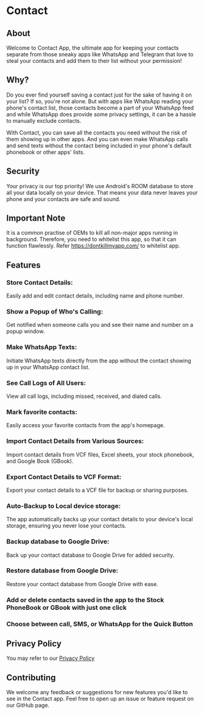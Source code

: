 # Contact

## About
Welcome to Contact App, the ultimate app for keeping your contacts separate from those sneaky apps like WhatsApp and Telegram that love to steal your contacts and add them to their list without your permission!

## Why?
Do you ever find yourself saving a contact just for the sake of having it on your list? If so, you're not alone. But with apps like WhatsApp reading your phone's contact list, those contacts become a part of your WhatsApp feed and while WhatsApp does provide some privacy settings, it can be a hassle to manually exclude contacts.

With Contact, you can save all the contacts you need without the risk of them showing up in other apps. And you can even make WhatsApp calls and send texts without the contact being included in your phone's default phonebook or other apps' lists.

## Security
Your privacy is our top priority! We use Android's ROOM database to store all your data locally on your device. That means your data never leaves your phone and your contacts are safe and sound.

## Important Note

It is a common practise of OEMs to kill all non-major apps running in background. Therefore, you need to whitelist this app, so that it can function flawlessly.
Refer https://dontkillmyapp.com/ to whitelist app.

## Features

### Store Contact Details:
Easily add and edit contact details, including name and phone number.
### Show a Popup of Who's Calling: 
Get notified when someone calls you and see their name and number on a popup window.
### Make WhatsApp Texts: 
 Initiate WhatsApp texts directly from  the app without the contact showing up in your WhatsApp contact list.
### See Call Logs of All Users: 
 View all call logs, including missed, received, and dialed calls.
### Mark favorite contacts:
 Easily access your favorite contacts from the app's homepage.
### Import Contact Details from Various Sources:
 Import contact details from VCF files, Excel sheets, your stock phonebook, and Google Book (GBook).
### Export Contact Details to VCF Format:
Export your contact details to a VCF file for backup or sharing purposes.
### Auto-Backup to Local device storage:
The app automatically backs up your contact details to your device's local storage, ensuring you never lose your contacts.
### Backup database to Google Drive:
Back up your contact database to Google Drive for added security.
### Restore database from Google Drive:
Restore your contact database from Google Drive with ease.
### Add or delete contacts saved in the app to the Stock PhoneBook or GBook with just one click
### Choose between call, SMS, or WhatsApp for the Quick Button

## Privacy Policy
You may refer to our [Privacy Policy](https://vipulm7.github.io/Contact/PrivacyPolicy.html)

## Contributing
We welcome any feedback or suggestions for new features you'd like to see in the Contact app. Feel free to open up an issue or feature request on our GitHub page.
